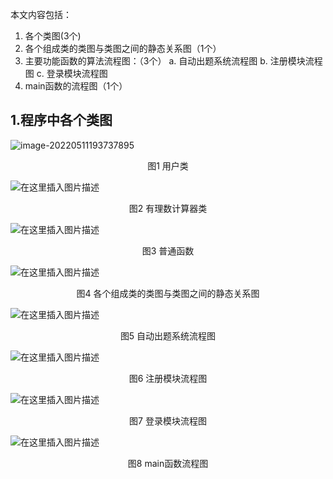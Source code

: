 本文内容包括：
1.  各个类图(3个)
2.  各个组成类的类图与类图之间的静态关系图（1个）
3. 主要功能函数的算法流程图：（3个）
     a.  自动出题系统流程图
     b. 注册模块流程图
     c. 登录模块流程图
4. main函数的流程图（1个）
## 1.程序中各个类图
![image-20220511193737895](类图、流程图_Imgs/image-20220511193737895.png)
<center>图1  用户类</center>

![在这里插入图片描述](类图、流程图_Imgs/593584401792426d9827c0bb6155877b.png)
<center>图2  有理数计算器类</center>

![在这里插入图片描述](类图、流程图_Imgs/ce73431bc2b64b73a421cbf17adef6a5.png)
<center>图3  普通函数</center>

![在这里插入图片描述](类图、流程图_Imgs/3348d5043b7c47c6b72917d25ae4707e.png)
<center>图4 各个组成类的类图与类图之间的静态关系图</center>

![在这里插入图片描述](类图、流程图_Imgs/703e48f9dcd3461cb99e16f2be293da5.png)
<center>图5 自动出题系统流程图</center>


![在这里插入图片描述](类图、流程图_Imgs/ff6594759e074ddf9798a2bf976c7179.png)
<center>图6 注册模块流程图</center>

![在这里插入图片描述](类图、流程图_Imgs/2f7b8d032ce74f27b8ebc1de2dfe14d6.png)
<center>图7 登录模块流程图</center>

![在这里插入图片描述](类图、流程图_Imgs/23c24a6d6434468f8bf1ff194bdeec23.png)

<center>  图8 main函数流程图</center>